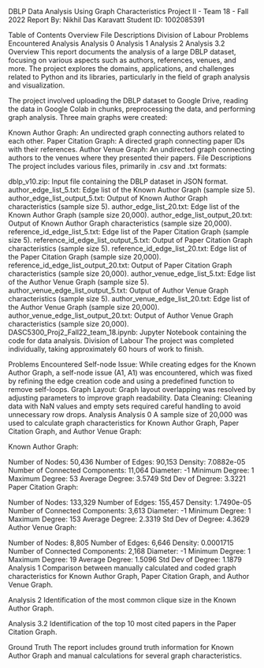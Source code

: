 DBLP Data Analysis Using Graph Characteristics
Project II - Team 18 - Fall 2022
Report By:
Nikhil Das Karavatt
Student ID: 1002085391

Table of Contents
Overview
File Descriptions
Division of Labour
Problems Encountered
Analysis
Analysis 0
Analysis 1
Analysis 2
Analysis 3.2
Overview
This report documents the analysis of a large DBLP dataset, focusing on various aspects such as authors, references, venues, and more. The project explores the domains, applications, and challenges related to Python and its libraries, particularly in the field of graph analysis and visualization.

The project involved uploading the DBLP dataset to Google Drive, reading the data in Google Colab in chunks, preprocessing the data, and performing graph analysis. Three main graphs were created:

Known Author Graph: An undirected graph connecting authors related to each other.
Paper Citation Graph: A directed graph connecting paper IDs with their references.
Author Venue Graph: An undirected graph connecting authors to the venues where they presented their papers.
File Descriptions
The project includes various files, primarily in .csv and .txt formats:

dblp_v10.zip: Input file containing the DBLP dataset in JSON format.
author_edge_list_5.txt: Edge list of the Known Author Graph (sample size 5).
author_edge_list_output_5.txt: Output of Known Author Graph characteristics (sample size 5).
author_edge_list_20.txt: Edge list of the Known Author Graph (sample size 20,000).
author_edge_list_output_20.txt: Output of Known Author Graph characteristics (sample size 20,000).
reference_id_edge_list_5.txt: Edge list of the Paper Citation Graph (sample size 5).
reference_id_edge_list_output_5.txt: Output of Paper Citation Graph characteristics (sample size 5).
reference_id_edge_list_20.txt: Edge list of the Paper Citation Graph (sample size 20,000).
reference_id_edge_list_output_20.txt: Output of Paper Citation Graph characteristics (sample size 20,000).
author_venue_edge_list_5.txt: Edge list of the Author Venue Graph (sample size 5).
author_venue_edge_list_output_5.txt: Output of Author Venue Graph characteristics (sample size 5).
author_venue_edge_list_20.txt: Edge list of the Author Venue Graph (sample size 20,000).
author_venue_edge_list_output_20.txt: Output of Author Venue Graph characteristics (sample size 20,000).
DASC5300_Proj2_Fall22_team_18.ipynb: Jupyter Notebook containing the code for data analysis.
Division of Labour
The project was completed individually, taking approximately 60 hours of work to finish.

Problems Encountered
Self-node Issue: While creating edges for the Known Author Graph, a self-node issue (A1, A1) was encountered, which was fixed by refining the edge creation code and using a predefined function to remove self-loops.
Graph Layout: Graph layout overlapping was resolved by adjusting parameters to improve graph readability.
Data Cleaning: Cleaning data with NaN values and empty sets required careful handling to avoid unnecessary row drops.
Analysis
Analysis 0
A sample size of 20,000 was used to calculate graph characteristics for Known Author Graph, Paper Citation Graph, and Author Venue Graph:

Known Author Graph:

Number of Nodes: 50,436
Number of Edges: 90,153
Density: 7.0882e-05
Number of Connected Components: 11,064
Diameter: -1
Minimum Degree: 1
Maximum Degree: 53
Average Degree: 3.5749
Std Dev of Degree: 3.3221
Paper Citation Graph:

Number of Nodes: 133,329
Number of Edges: 155,457
Density: 1.7490e-05
Number of Connected Components: 3,613
Diameter: -1
Minimum Degree: 1
Maximum Degree: 153
Average Degree: 2.3319
Std Dev of Degree: 4.3629
Author Venue Graph:

Number of Nodes: 8,805
Number of Edges: 6,646
Density: 0.0001715
Number of Connected Components: 2,168
Diameter: -1
Minimum Degree: 1
Maximum Degree: 19
Average Degree: 1.5096
Std Dev of Degree: 1.1879
Analysis 1
Comparison between manually calculated and coded graph characteristics for Known Author Graph, Paper Citation Graph, and Author Venue Graph.

Analysis 2
Identification of the most common clique size in the Known Author Graph.

Analysis 3.2
Identification of the top 10 most cited papers in the Paper Citation Graph.

Ground Truth
The report includes ground truth information for Known Author Graph and manual calculations for several graph characteristics.

